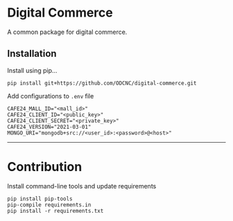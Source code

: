 # Digital Commerce

A common package for digital commerce.

## Installation

Install using pip...

```shell
pip install git+https://github.com/ODCNC/digital-commerce.git
```

Add configurations to `.env` file

```shell
CAFE24_MALL_ID="<mall_id>"
CAFE24_CLIENT_ID="<public_key>"
CAFE24_CLIENT_SECRET="<private_key>"
CAFE24_VERSION="2021-03-01"
MONGO_URI="mongodb+src://<user_id>:<password>@<host>"
```

---

# Contribution

Install command-line tools and update requirements

```shell
pip install pip-tools
pip-compile requirements.in
pip install -r requirements.txt
```
